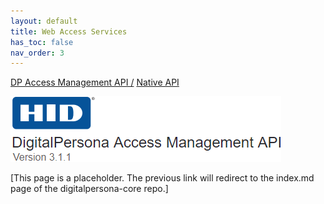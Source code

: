```yaml
---
layout: default
title: Web Access Services
has_toc: false
nav_order: 3
---  
```

[DP Access Management API /](https://lenhodgeman.github.io/DP-Access-Management-API/) [Native API](https://lenhodgeman.github.io/DP-Access-Management-API/docs/native-overview.html)  

![](assets/HID-logo.png)  


[This page is a placeholder. The previous link will redirect to the index.md page of the digitalpersona-core repo.]
